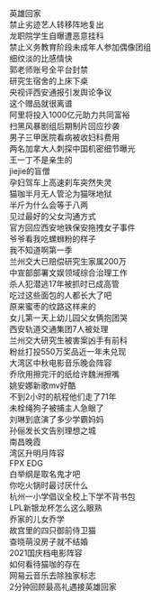 英雄回家  
禁止劣迹艺人转移阵地复出  
龙职院学生自曝遭恶意挂科  
禁止义务教育阶段未成年人参加偶像团组  
细纹淡的比感情快  
郭老师账号全平台封禁  
研究生宿舍的上床下桌  
央视评西安通报引发舆论争议  
这个赠品就很离谱  
阿里将投入1000亿元助力共同富裕  
扫黑风暴剧组后期制片回应抄袭  
男子三甲医院看病被收妇科费用  
两名加拿大人刺探中国机密细节曝光  
王一丁不是亲生的  
jiejie的盲僧  
孕妇驾车上高速刹车突然失灵  
猫咖半月无人管沦为猫咪地狱  
半斤为什么会等于八两  
见过最好的父女沟通方式  
官方回应西安地铁保安拖拽女子事件  
爷爷看我吃螺蛳粉的样子  
我不知道啊第一季  
兰州交大已赔偿研究生家属200万  
中宣部部署文娱领域综合治理工作  
杀人犯潜逃17年被抓时已成高管  
吃过这些面包的人都长大了吧  
原来蜜枣的纹路这样来的  
女儿第一天上幼儿园父女俩抱团哭  
西安轨道交通集团7人被处理  
兰州交大研究生被害案凶手有前科  
粉丝打投550万奖品近一年未兑现  
大湾区中秋电影音乐晚会阵容  
乔欣用擦完汗的纸给许魏洲擦嘴  
姚安娜新歌mv好酷  
不到2小时的航程他们走了71年  
未栓绳狗子被捕主人急眼了  
刘琳到底演了多少学霸妈妈  
孙俪发长文告别理想之城  
南昌晚霞  
湾区升明月阵容  
FPX EDG  
白举纲是取名鬼才吧  
你吃火锅时最讨厌什么  
杭州一小学倡议全校上下学不背书包  
LPL新银龙杯怎么这么眼熟  
乔家的儿女乔学  
故宫里的四只御前侍卫猫  
查晓萌没房子就不结婚  
2021国庆档电影阵容  
如何看待猫咖的存在  
网易云音乐去除独家标志  
2分钟回顾最高礼遇接英雄回家  
